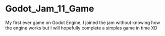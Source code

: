 # Godot_Jam_11_Game
My first ever game on Godot Engine, I joined the jam without knowing how the engine works but I will hopefully complete a simples game in time XD
